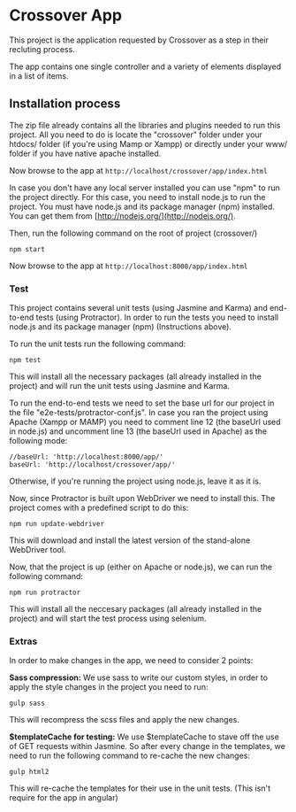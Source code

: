 # Crossover App

This project is the application requested by Crossover as a step in their recluting process.

The app contains one single controller and a variety of elements displayed in a list of items.


## Installation process

The zip file already contains all the libraries and plugins needed to run this project.
All you need to do is locate the "crossover" folder under your htdocs/ folder (if you're using Mamp or Xampp)
or directly under your www/ folder if you have native apache installed.

Now browse to the app at `http://localhost/crossover/app/index.html`

In case you don't have any local server installed you can use "npm" to run the project directly.
For this case, you need to install node.js to run the project. You must have node.js and
its package manager (npm) installed.  You can get them from [http://nodejs.org/](http://nodejs.org/).

Then, run the following command on the root of project (crossover/)

```
npm start
```

Now browse to the app at `http://localhost:8000/app/index.html`


### Test

This project contains several unit tests (using Jasmine and Karma) and end-to-end tests (using Protractor).
In order to run the tests you need to install node.js and its package manager (npm) (Instructions above).

To run the unit tests run the following command:
```
npm test
```

This will install all the necessary packages (all already installed in the project)
and will run the unit tests using Jasmine and Karma.

To run the end-to-end tests we need to set the base url for our project in the file "e2e-tests/protractor-conf.js".
In case you ran the project using Apache (Xampp or MAMP) you need to comment line 12 (the baseUrl used in node.js)
and uncomment line 13 (the baseUrl used in Apache) as the following mode:

```
//baseUrl: 'http://localhost:8000/app/'
baseUrl: 'http://localhost/crossover/app/'
```
Otherwise, if you're running the project using node.js, leave it as it is.

Now, since Protractor is built upon WebDriver we need to install this.
The project comes with a predefined script to do this:

```
npm run update-webdriver
```

This will download and install the latest version of the stand-alone WebDriver tool.

Now, that the project is up (either on Apache or node.js), we can run the following command:

```
npm run protractor
```

This will install all the neccesary packages (all already installed in the project)
and will start the test process using selenium.

### Extras

In order to make changes in the app, we need to consider 2 points:

**Sass compression:**
We use sass to write our custom styles, in order to apply the style changes in the project
you need to run:
```
gulp sass
```
This will recompress the scss files and apply the new changes.

**$templateCache for testing:**
We use $templateCache to stave off the use of GET requests within Jasmine.
So after every change in the templates, we need to run the following command to re-cache the new changes:
```
gulp html2
```
This will re-cache the templates for their use in the unit tests. (This isn't require for the app in angular)